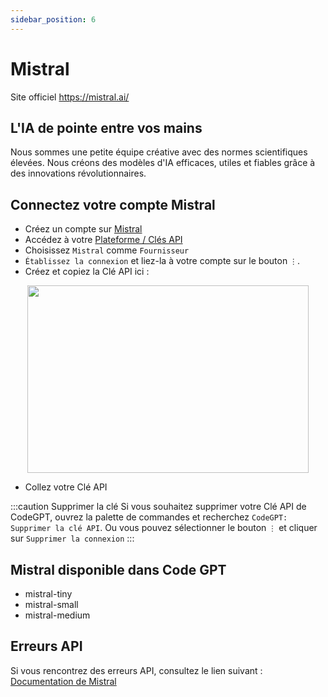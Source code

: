 ```yaml
---
sidebar_position: 6
---
```


# Mistral
Site officiel https://mistral.ai/

## L'IA de pointe entre vos mains
Nous sommes une petite équipe créative avec des normes scientifiques élevées. Nous créons des modèles d'IA efficaces, utiles et fiables grâce à des innovations révolutionnaires.

## Connectez votre compte Mistral
- Créez un compte sur [Mistral](https://auth.mistral.ai/ui/login)
- Accédez à votre [Plateforme / Clés API](https://console.mistral.ai/users/api-keys/)
- Choisissez `Mistral` comme `Fournisseur`
- `Établissez la connexion` et liez-la à votre compte sur le bouton `⋮`.
- Créez et copiez la Clé API ici :
<p align="center">
      <img width="450" height="300" src="https://github.com/davila7/code-gpt-docs/assets/37567214/bd736fe1-f302-4a2d-a308-3b1ef9dec728" />
</p>
 
- Collez votre Clé API

:::caution Supprimer la clé
Si vous souhaitez supprimer votre Clé API de CodeGPT, ouvrez la palette de commandes et recherchez `CodeGPT: Supprimer la clé API`. Ou vous pouvez sélectionner le bouton `⋮` et cliquer sur `Supprimer la connexion`
:::

## Mistral disponible dans Code GPT
- mistral-tiny
- mistral-small
- mistral-medium

## Erreurs API
Si vous rencontrez des erreurs API, consultez le lien suivant : [Documentation de Mistral](https://docs.mistral.ai/)

